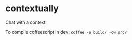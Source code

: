 contextually
============

Chat with a context

To compile coffeescript in dev: `coffee -o build/ -cw src/`